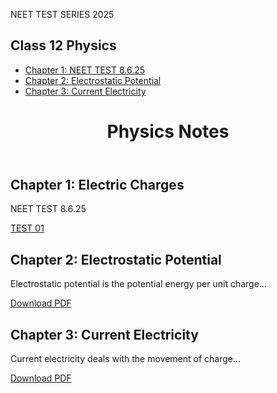 NEET TEST SERIES 2025
<!DOCTYPE html>
<html lang="en">
<head>
    <meta charset="UTF-8">
    <meta name="viewport" content="width=device-width, initial-scale=1.0">
    <title>Physics by D S More</title>
    <link rel="stylesheet" href="styles.css">
    <script defer src="script.js"></script>
</head>
<body>
    <aside class="sidebar">
        <h2>Class 12 Physics</h2>
        <ul id="notes-menu">
            <li><a href="#chapter1">Chapter 1: NEET TEST 8.6.25</a></li>
            <li><a href="#chapter2">Chapter 2: Electrostatic Potential</a></li>
            <li><a href="#chapter3">Chapter 3: Current Electricity</a></li>
        </ul>
    </aside>
    <main class="content">
        <header>
            <h1>Physics Notes</h1>
        </header>
        <section id="chapter1" class="note-section">
            <h2>Chapter 1: Electric Charges</h2>
            <p>NEET TEST 8.6.25</p>
            <a href="https://docs.google.com/forms/d/e/1FAIpQLSf9CZhoWIBzgo6aJptAsvU6He7HStPt42YHoWS_7j4zincDUQ/viewform?usp=sharing&ouid=112114855910623175157" >TEST 01</a>
        </section>
        <section id="chapter2" class="note-section">
            <h2>Chapter 2: Electrostatic Potential</h2>
            <p>Electrostatic potential is the potential energy per unit charge...</p>
            <a href="notes/electrostatic_potential.pdf" class="download-btn" target="_blank">Download PDF</a>
        </section>
        <section id="chapter3" class="note-section">
            <h2>Chapter 3: Current Electricity</h2>
            <p>Current electricity deals with the movement of charge...</p>
            <a href="notes/current_electricity.pdf" class="download-btn" target="_blank">Download PDF</a>
        </section>
    </main>

</body>
</html>

